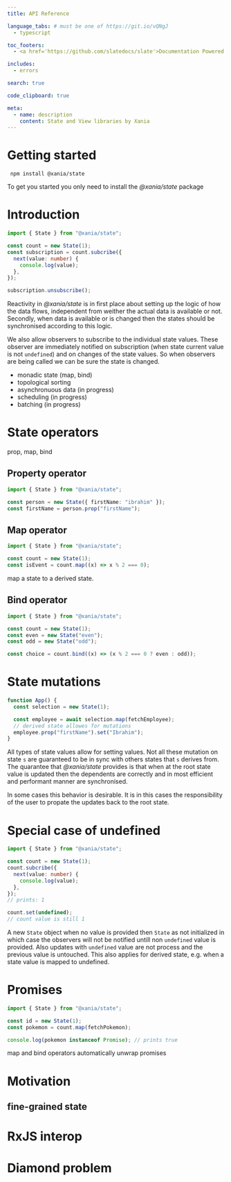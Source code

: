 ```yaml
---
title: API Reference

language_tabs: # must be one of https://git.io/vQNgJ
  - typescript

toc_footers:
  - <a href='https://github.com/slatedocs/slate'>Documentation Powered by Slate</a>

includes:
  - errors

search: true

code_clipboard: true

meta:
  - name: description
    content: State and View libraries by Xania
---
```


# Getting started

```npm
 npm install @xania/state
```

To get you started you only need to install the _@xania/state_ package

# Introduction

```typescript
import { State } from "@xania/state";

const count = new State(1);
const subscription = count.subcribe({
  next(value: number) {
    console.log(value);
  },
});

subscription.unsubscribe();
```

Reactivity in _@xania/state_ is in first place about setting up the logic of how the data flows, independent from weither the actual data is available or not. Secondly, when data is available or is changed then the states should be synchronised according to this logic.

We also allow observers to subscribe to the individual state values. These observer are immediately notified on subscription (when state current value is not `undefined`) and on changes of the state values. So when observers are being called we can be sure the state is changed.

- monadic state (map, bind)
- topological sorting
- asynchronuous data (in progress)
- scheduling (in progress)
- batching (in progress)

# State operators

prop, map, bind

## Property operator

```typescript
import { State } from "@xania/state";

const person = new State({ firstName: "ibrahim" });
const firstName = person.prop("firstName");
```

## Map operator

```typescript
import { State } from "@xania/state";

const count = new State(1);
const isEvent = count.map((x) => x % 2 === 0);
```

map a state to a derived state.

## Bind operator

```typescript
import { State } from "@xania/state";

const count = new State(1);
const even = new State("even");
const odd = new State("odd");

const choice = count.bind((x) => (x % 2 === 0 ? even : odd));
```

<!-- <aside class="notice">
</aside> -->

<!-- <aside class="success">
Remember — a happy kitten is an authenticated kitten!
</aside> -->

# State mutations

```typescript
function App() {
  const selection = new State(1);

  const employee = await selection.map(fetchEmployee);
  // derived state allowes for mutations
  employee.prop("firstName").set("Ibrahim");
}
```

All types of state values allow for setting values. Not all these mutation on state `s` are guaranteed to be in sync with others states that `s` derives from. The quarantee that _@xania/state_ provides is that when at the root state value is updated then the dependents are correctly and in most efficient and performant manner are synchronised.

In some cases this behavior is desirable. It is in this cases the responsibility of the user to propate the updates back to the root state.

# Special case of undefined

```typescript
import { State } from "@xania/state";

const count = new State(1);
count.subcribe({
  next(value: number) {
    console.log(value);
  },
});
// prints: 1

count.set(undefined);
// count value is still 1
```

A new `State` object when no value is provided then `State` as not initialized in which case the observers will not be notified untill non `undefined` value is provided. Also updates with `undefined` value are not process and the previous value is untouched.
This also applies for derived state, e.g. when a state value is mapped to undefined.

# Promises

```typescript
import { State } from "@xania/state";

const id = new State(1);
const pokemon = count.map(fetchPokemon);

console.log(pokemon instanceof Promise); // prints true
```

map and bind operators automatically unwrap promises

# Motivation

## fine-grained state

# RxJS interop

# Diamond problem
